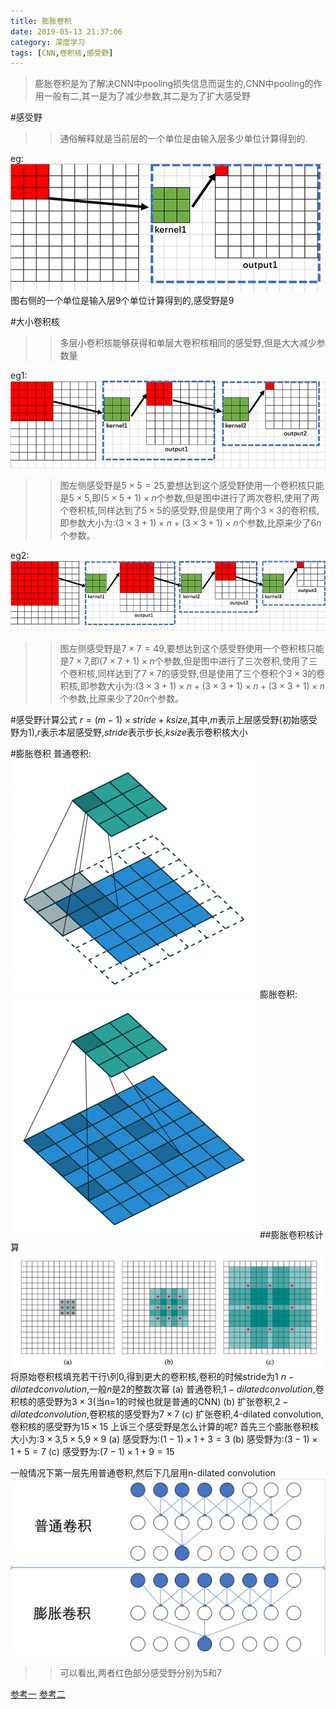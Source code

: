 ```yaml
---
title: 膨胀卷积
date: 2019-05-13 21:37:06
category: 深度学习
tags: [CNN,卷积核,感受野]
---
```

>膨胀卷积是为了解决CNN中pooling损失信息而诞生的,CNN中pooling的作用一般有二,其一是为了减少参数,其二是为了扩大感受野

#感受野
>>通俗解释就是当前层的一个单位是由输入层多少单位计算得到的.

eg:
![](\img\kernel1.png)
图右侧的一个单位是输入层9个单位计算得到的,感受野是9

#大小卷积核
>>多层小卷积核能够获得和单层大卷积核相同的感受野,但是大大减少参数量

eg1:
![](\img\kernel2.png)
>>图左侧感受野是$5 \times 5 = 25$,要想达到这个感受野使用一个卷积核只能是$5 \times 5$,即$(5 \times 5 +1) \times n$个参数,但是图中进行了两次卷积,使用了两个卷积核,同样达到了$5 \times 5$的感受野,但是使用了两个$3 \times 3$的卷积核,即参数大小为:$(3 \times 3 +1) \times n + (3 \times 3 +1) \times n$个参数,比原来少了$6n$个参数。

eg2:
![](\img\kernel3.png)
>>图左侧感受野是$7 \times 7 = 49$,要想达到这个感受野使用一个卷积核只能是$7 \times 7$,即$(7 \times 7 +1) \times n$个参数,但是图中进行了三次卷积,使用了三个卷积核,同样达到了$7 \times 7$的感受野,但是使用了三个卷积个$3 \times 3$的卷积核,即参数大小为:$(3 \times 3 +1) \times n + (3 \times 3 +1) \times n + (3 \times 3 +1) \times n$个参数,比原来少了$20n$个参数。

#感受野计算公式
$r = (m-1) \times stride+ksize$,其中,$m$表示上层感受野(初始感受野为1),$r$表示本层感受野,$stride$表示步长,$ksize$表示卷积核大小

#膨胀卷积
普通卷积:
![](\img\normalCNN.gif)
膨胀卷积:
![](\img\dilatedCNN.gif)
##膨胀卷积核计算
![](\img\dilatedKernel.png)
将原始卷积核填充若干行\列0,得到更大的卷积核,卷积的时候stride为1
$n-dilated convolution$,一般$n$是$2$的整数次幂
(a) 普通卷积,$1-dilated convolution$,卷积核的感受野为$3 \times 3$(当n=1的时候也就是普通的CNN)
(b) 扩张卷积,$2-dilated convolution$,卷积核的感受野为$7 \times 7$
(c) 扩张卷积,4-dilated convolution,卷积核的感受野为$15 \times 15$
上诉三个感受野是怎么计算的呢?
首先三个膨胀卷积核大小为:$3 \times 3$,$5 \times 5$,$9 \times 9$
(a) 感受野为:$(1-1) \times 1+3 = 3$
(b) 感受野为:$(3-1) \times 1+5 = 7$
(c) 感受野为:$(7-1) \times 1+9 = 15$

一般情况下第一层先用普通卷积,然后下几层用n-dilated convolution
![](\img\cnnAndDilated.png)
>>可以看出,两者红色部分感受野分别为5和7

[参考一](https://www.cnblogs.com/houjun/p/10275215.html)
[参考二](https://kexue.fm/archives/5409)